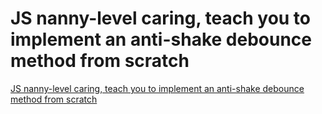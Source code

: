 # JS nanny-level caring, teach you to implement an anti-shake debounce method from scratch
[JS nanny-level caring, teach you to implement an anti-shake debounce method from scratch](https://aiwithcloud.com/2022/09/19/js_nanny_level_caring_teach_you_to_implement_an_anti_shake_debounce_method_from_scratch/)